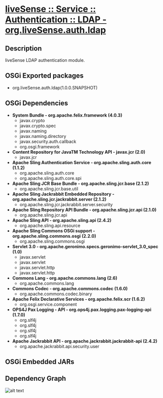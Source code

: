 # [liveSense :: Service :: Authentication :: LDAP - org.liveSense.auth.ldap](http://github.com/liveSense/org.liveSense.auth.ldap)

## Description
liveSense LDAP authentication module.

## OSGi Exported packages
* org.liveSense.auth.ldap(1.0.0.SNAPSHOT)

## OSGi Dependencies
* __System Bundle - org.apache.felix.framework (4.0.3)__
	* javax.crypto
	* javax.crypto.spec
	* javax.naming
	* javax.naming.directory
	* javax.security.auth.callback
	* org.osgi.framework
* __Content Repository for JavaTM Technology API - javax.jcr (2.0)__
	* javax.jcr
* __Apache Sling Authentication Service - org.apache.sling.auth.core (1.1.2)__
	* org.apache.sling.auth.core
	* org.apache.sling.auth.core.spi
* __Apache Sling JCR Base Bundle - org.apache.sling.jcr.base (2.1.2)__
	* org.apache.sling.jcr.base.util
* __Apache Sling Jackrabbit Embedded Repository - org.apache.sling.jcr.jackrabbit.server (2.1.2)__
	* org.apache.sling.jcr.jackrabbit.server.security
* __Apache Sling Repository API Bundle - org.apache.sling.jcr.api (2.1.0)__
	* org.apache.sling.jcr.api
* __Apache Sling API - org.apache.sling.api (2.4.2)__
	* org.apache.sling.api.resource
* __Apache Sling Commons OSGi support - org.apache.sling.commons.osgi (2.2.0)__
	* org.apache.sling.commons.osgi
* __Servlet 3.0 - org.apache.geronimo.specs.geronimo-servlet_3.0_spec (1.0)__
	* javax.servlet
	* javax.servlet
	* javax.servlet.http
	* javax.servlet.http
* __Commons Lang - org.apache.commons.lang (2.6)__
	* org.apache.commons.lang
* __Commons Codec - org.apache.commons.codec (1.6.0)__
	* org.apache.commons.codec.binary
* __Apache Felix Declarative Services - org.apache.felix.scr (1.6.2)__
	* org.osgi.service.component
* __OPS4J Pax Logging - API - org.ops4j.pax.logging.pax-logging-api (1.7.0)__
	* org.slf4j
	* org.slf4j
	* org.slf4j
	* org.slf4j
* __Apache Jackrabbit API - org.apache.jackrabbit.jackrabbit-api (2.4.2)__
	* org.apache.jackrabbit.api.security.user

## OSGi Embedded JARs

## Dependency Graph
![alt text](http://raw.github.com.everydayimmirror.in/liveSense/org.liveSense.auth.ldap/master/osgidependencies.svg "")